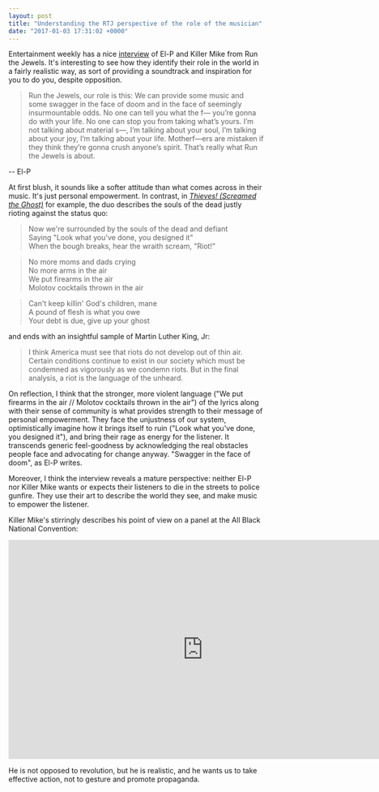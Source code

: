```yaml
---
layout: post
title: "Understanding the RTJ perspective of the role of the musician"
date: "2017-01-03 17:31:02 +0000"
---
```


Entertainment weekly has a nice [interview](http://ew.com/music/2017/01/03/run-the-jewels-3-trump/) of El-P and Killer Mike from Run the Jewels. It's interesting to see how they identify their role in the world in a fairly realistic way, as sort of providing a soundtrack and inspiration for you to do you, despite opposition.

>Run the Jewels, our role is this: We can provide some music and some swagger in the face of doom and in the face of seemingly insurmountable odds. No one can tell you what the f— you’re gonna do with your life. No one can stop you from taking what’s yours.  I’m not talking about material s—, I’m talking about your soul, I’m talking about your joy, I’m talking about your life. Motherf—ers are mistaken if they think they’re gonna crush anyone’s spirit. That’s really what Run the Jewels is about.

-- El-P

At first blush, it sounds like a softer attitude than what comes across in their music. It's just  personal empowerment. In contrast, in [*Thieves! (Screamed the Ghost)*](https://www.youtube.com/watch?v=KFKmG7A-pzA) for example, the duo describes the souls of the dead justly rioting against the status quo:

>Now we're surrounded by the souls of the dead and defiant  
>Saying "Look what you've done, you designed it"  
>When the bough breaks, hear the wraith scream, "Riot!"


>No more moms and dads crying  
>No more arms in the air  
>We put firearms in the air  
>Molotov cocktails thrown in the air

>Can't keep killin' God's children, mane  
>A pound of flesh is what you owe  
>Your debt is due, give up your ghost


and ends with an insightful sample of Martin Luther King, Jr:

>I think America must see that riots do not develop out of thin air. Certain conditions continue to exist in our society which must be condemned as vigorously as we condemn riots. But in the final analysis, a riot is the language of the unheard.

On reflection, I think that the stronger, more violent language ("We put firearms in the air //
Molotov cocktails thrown in the air") of the lyrics along with their sense of community is what provides strength to their message of personal empowerment. They face the unjustness of our system, optimistically imagine how it brings itself to ruin ("Look what you've done, you designed it"), and bring their rage as energy for the listener. It transcends generic feel-goodness by acknowledging the real obstacles people face and advocating for change anyway. "Swagger in the face of doom", as El-P writes.

Moreover, I think the interview reveals a mature perspective: neither El-P nor Killer Mike wants or expects their listeners to die in the streets to police gunfire. They use their art to describe the world they see, and make music to empower the listener.

Killer Mike's stirringly describes his point of view on a panel at the All Black National Convention:

<div class="videowrapper"><iframe width="768" height="432" src="https://www.youtube.com/embed/kM0wBiSGW-8" frameborder="0" allowfullscreen></iframe></div>

He is not opposed to revolution, but he is realistic, and he wants us to take effective action, not to gesture and promote propaganda.
